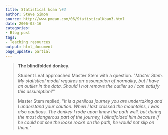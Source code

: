 ```yaml
---
title: Statistical koan \#3
author: Steve Simon
source: http://www.pmean.com/06/StatisticalKoan3.html
date: 2006-03-16
categories:
- Blog post
tags:
- Teaching resources
output: html_document
page_update: partial
---
```


> **The blindfolded donkey.**
>
> Student Leaf approached Master Stem with a question. "*Master Stem.
> My statistical model requires an assumption of normality, but I have
> an outlier in the data. Should I not remove the outlier so I can
> satisfy this assumption?*"
>
> Master Stem replied, "*It is a perilous journey you are undertaking
> and I understand your caution. When I last crossed the mountains, I
> was also cautious. The donkey I rode upon knew the path well, but
> during the most dangerous part of the journey, I blindfolded him
> because if he could not see the loose rocks on the path, he would not
> slip on them.*"

